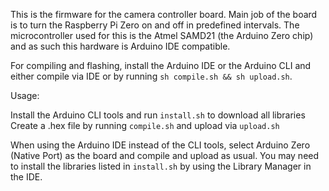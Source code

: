 This is the firmware for the camera controller board. Main job of the board is to turn the Raspberry Pi Zero on and off in predefined intervals.
The microcontroller used for this is the Atmel SAMD21 (the Arduino Zero chip) and as such this hardware is Arduino IDE compatible.

For compiling and flashing, install the Arduino IDE or the Arduino CLI and either compile via IDE or by running `sh compile.sh && sh upload.sh`.

Usage:

Install the Arduino CLI tools and run `install.sh` to download all libraries  
Create a .hex file by running `compile.sh` and upload via `upload.sh` 

When using the Arduino IDE instead of the CLI tools, select Arduino Zero (Native Port) as the board and compile and upload as usual. You may need to install the libraries listed in `install.sh` by using the Library Manager in the IDE.